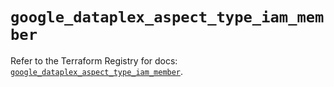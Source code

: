 # `google_dataplex_aspect_type_iam_member`

Refer to the Terraform Registry for docs: [`google_dataplex_aspect_type_iam_member`](https://registry.terraform.io/providers/hashicorp/google-beta/6.8.0/docs/resources/google_dataplex_aspect_type_iam_member).
